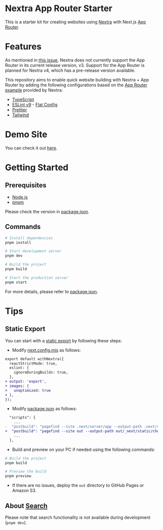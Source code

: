 # Nextra App Router Starter

This is a starter kit for creating websites using [Nextra](https://nextra.site/) with Next.js [App Router](https://nextjs.org/docs/app).

# Features

As mentioned in [this issue](https://github.com/shuding/nextra/issues/2023), Nextra does not currently support the App Router in its current release version, v3. Support for the App Router is planned for Nextra v4, which has a pre-release version available.

This repository aims to enable quick website building with Nextra + App Router by adding the following configurations based on the [App Router example](https://github.com/shuding/nextra/tree/v4-v2/examples/docs) provided by Nextra:

- [TypeScript](https://www.typescriptlang.org/)
- [ESLint v9](https://eslint.org/) - [Flat Config](https://eslint.org/docs/latest/use/configure/configuration-files)
- [Prettier](https://prettier.io/)
- [Tailwind](https://tailwindcss.com/)

# Demo Site

You can check it out [here](https://nextra-app-router-starter.vercel.app/).

# Getting Started

## Prerequisites

- [Node.js](https://nodejs.org/en)
- [pnpm](https://pnpm.io/)

Please check the version in [package.json](./package.json).

## Commands

```sh
# Install dependencies
pnpm install

# Start development server
pnpm dev

# Build the project
pnpm build

# Start the production server
pnpm start
```

For more details, please refer to [package.json](./package.json).

# Tips

## Static Export

You can start with a [static export](https://nextjs.org/docs/app/building-your-application/deploying/static-exports) by following these steps:

- Modify [next.config.mjs](./next.config.mjs) as follows:

```diff
export default withNextra({
  reactStrictMode: true,
  eslint: {
    ignoreDuringBuilds: true,
  },
+ output: 'export',
+ images: {
+   unoptimized: true
+ },
});
```

- Modify [package.json](./package.json) as follows:

```diff
  "scripts": {
    ...
-  "postbuild": "pagefind --site .next/server/app --output-path .next/static/chunks/pagefind",
+  "postbuild": "pagefind --site out --output-path out/_next/static/chunks/pagefind",
    ...
  },
```

- Build and preview on your PC if needed using the following commands:

```sh
# Build the project
pnpm build

# Preview the build
pnpm preview
```

- If there are no issues, deploy the `out` directory to GitHub Pages or Amazon S3.

## About [Search](https://nextra.site/docs/guide/search)

Please note that search functionality is not available during development (`pnpm dev`).
